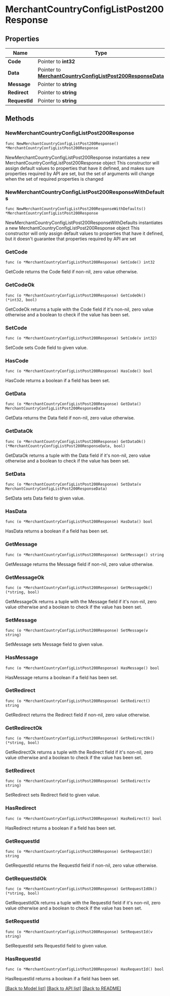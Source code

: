 # MerchantCountryConfigListPost200Response

## Properties

Name | Type | Description | Notes
------------ | ------------- | ------------- | -------------
**Code** | Pointer to **int32** |  | [optional] 
**Data** | Pointer to [**MerchantCountryConfigListPost200ResponseData**](MerchantCountryConfigListPost200ResponseData.md) |  | [optional] 
**Message** | Pointer to **string** |  | [optional] 
**Redirect** | Pointer to **string** |  | [optional] 
**RequestId** | Pointer to **string** |  | [optional] 

## Methods

### NewMerchantCountryConfigListPost200Response

`func NewMerchantCountryConfigListPost200Response() *MerchantCountryConfigListPost200Response`

NewMerchantCountryConfigListPost200Response instantiates a new MerchantCountryConfigListPost200Response object
This constructor will assign default values to properties that have it defined,
and makes sure properties required by API are set, but the set of arguments
will change when the set of required properties is changed

### NewMerchantCountryConfigListPost200ResponseWithDefaults

`func NewMerchantCountryConfigListPost200ResponseWithDefaults() *MerchantCountryConfigListPost200Response`

NewMerchantCountryConfigListPost200ResponseWithDefaults instantiates a new MerchantCountryConfigListPost200Response object
This constructor will only assign default values to properties that have it defined,
but it doesn't guarantee that properties required by API are set

### GetCode

`func (o *MerchantCountryConfigListPost200Response) GetCode() int32`

GetCode returns the Code field if non-nil, zero value otherwise.

### GetCodeOk

`func (o *MerchantCountryConfigListPost200Response) GetCodeOk() (*int32, bool)`

GetCodeOk returns a tuple with the Code field if it's non-nil, zero value otherwise
and a boolean to check if the value has been set.

### SetCode

`func (o *MerchantCountryConfigListPost200Response) SetCode(v int32)`

SetCode sets Code field to given value.

### HasCode

`func (o *MerchantCountryConfigListPost200Response) HasCode() bool`

HasCode returns a boolean if a field has been set.

### GetData

`func (o *MerchantCountryConfigListPost200Response) GetData() MerchantCountryConfigListPost200ResponseData`

GetData returns the Data field if non-nil, zero value otherwise.

### GetDataOk

`func (o *MerchantCountryConfigListPost200Response) GetDataOk() (*MerchantCountryConfigListPost200ResponseData, bool)`

GetDataOk returns a tuple with the Data field if it's non-nil, zero value otherwise
and a boolean to check if the value has been set.

### SetData

`func (o *MerchantCountryConfigListPost200Response) SetData(v MerchantCountryConfigListPost200ResponseData)`

SetData sets Data field to given value.

### HasData

`func (o *MerchantCountryConfigListPost200Response) HasData() bool`

HasData returns a boolean if a field has been set.

### GetMessage

`func (o *MerchantCountryConfigListPost200Response) GetMessage() string`

GetMessage returns the Message field if non-nil, zero value otherwise.

### GetMessageOk

`func (o *MerchantCountryConfigListPost200Response) GetMessageOk() (*string, bool)`

GetMessageOk returns a tuple with the Message field if it's non-nil, zero value otherwise
and a boolean to check if the value has been set.

### SetMessage

`func (o *MerchantCountryConfigListPost200Response) SetMessage(v string)`

SetMessage sets Message field to given value.

### HasMessage

`func (o *MerchantCountryConfigListPost200Response) HasMessage() bool`

HasMessage returns a boolean if a field has been set.

### GetRedirect

`func (o *MerchantCountryConfigListPost200Response) GetRedirect() string`

GetRedirect returns the Redirect field if non-nil, zero value otherwise.

### GetRedirectOk

`func (o *MerchantCountryConfigListPost200Response) GetRedirectOk() (*string, bool)`

GetRedirectOk returns a tuple with the Redirect field if it's non-nil, zero value otherwise
and a boolean to check if the value has been set.

### SetRedirect

`func (o *MerchantCountryConfigListPost200Response) SetRedirect(v string)`

SetRedirect sets Redirect field to given value.

### HasRedirect

`func (o *MerchantCountryConfigListPost200Response) HasRedirect() bool`

HasRedirect returns a boolean if a field has been set.

### GetRequestId

`func (o *MerchantCountryConfigListPost200Response) GetRequestId() string`

GetRequestId returns the RequestId field if non-nil, zero value otherwise.

### GetRequestIdOk

`func (o *MerchantCountryConfigListPost200Response) GetRequestIdOk() (*string, bool)`

GetRequestIdOk returns a tuple with the RequestId field if it's non-nil, zero value otherwise
and a boolean to check if the value has been set.

### SetRequestId

`func (o *MerchantCountryConfigListPost200Response) SetRequestId(v string)`

SetRequestId sets RequestId field to given value.

### HasRequestId

`func (o *MerchantCountryConfigListPost200Response) HasRequestId() bool`

HasRequestId returns a boolean if a field has been set.


[[Back to Model list]](../README.md#documentation-for-models) [[Back to API list]](../README.md#documentation-for-api-endpoints) [[Back to README]](../README.md)


